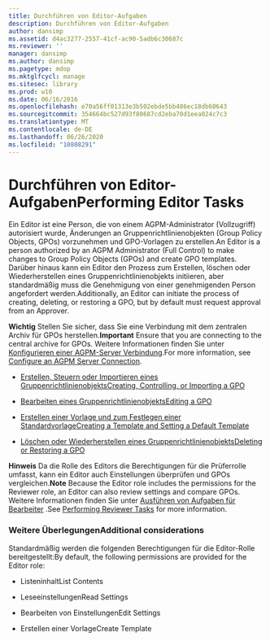 ```yaml
---
title: Durchführen von Editor-Aufgaben
description: Durchführen von Editor-Aufgaben
author: dansimp
ms.assetid: d4ac3277-2557-41cf-ac90-5adb6c30687c
ms.reviewer: ''
manager: dansimp
ms.author: dansimp
ms.pagetype: mdop
ms.mktglfcycl: manage
ms.sitesec: library
ms.prod: w10
ms.date: 06/16/2016
ms.openlocfilehash: e70a56ff01313e3b502ebde5bb486ec18db60643
ms.sourcegitcommit: 354664bc527d93f80687cd2eba70d1eea024c7c3
ms.translationtype: MT
ms.contentlocale: de-DE
ms.lasthandoff: 06/26/2020
ms.locfileid: "10808291"
---
```

# <span data-ttu-id="f03b8-103">Durchführen von Editor-Aufgaben</span><span class="sxs-lookup"><span data-stu-id="f03b8-103">Performing Editor Tasks</span></span>


<span data-ttu-id="f03b8-104">Ein Editor ist eine Person, die von einem AGPM-Administrator (Vollzugriff) autorisiert wurde, Änderungen an Gruppenrichtlinienobjekten (Group Policy Objects, GPOs) vorzunehmen und GPO-Vorlagen zu erstellen.</span><span class="sxs-lookup"><span data-stu-id="f03b8-104">An Editor is a person authorized by an AGPM Administrator (Full Control) to make changes to Group Policy Objects (GPOs) and create GPO templates.</span></span> <span data-ttu-id="f03b8-105">Darüber hinaus kann ein Editor den Prozess zum Erstellen, löschen oder Wiederherstellen eines Gruppenrichtlinienobjekts initiieren, aber standardmäßig muss die Genehmigung von einer genehmigenden Person angefordert werden.</span><span class="sxs-lookup"><span data-stu-id="f03b8-105">Additionally, an Editor can initiate the process of creating, deleting, or restoring a GPO, but by default must request approval from an Approver.</span></span>

<span data-ttu-id="f03b8-106">**Wichtig**  Stellen Sie sicher, dass Sie eine Verbindung mit dem zentralen Archiv für GPOs herstellen.</span><span class="sxs-lookup"><span data-stu-id="f03b8-106">**Important** Ensure that you are connecting to the central archive for GPOs.</span></span> <span data-ttu-id="f03b8-107">Weitere Informationen finden Sie unter [Konfigurieren einer AGPM-Server Verbindung](configure-an-agpm-server-connection-reviewer-agpm30ops.md).</span><span class="sxs-lookup"><span data-stu-id="f03b8-107">For more information, see [Configure an AGPM Server Connection](configure-an-agpm-server-connection-reviewer-agpm30ops.md).</span></span>

 

-   [<span data-ttu-id="f03b8-108">Erstellen, Steuern oder Importieren eines Gruppenrichtlinienobjekts</span><span class="sxs-lookup"><span data-stu-id="f03b8-108">Creating, Controlling, or Importing a GPO</span></span>](creating-controlling-or-importing-a-gpo-agpm30ops.md)

-   [<span data-ttu-id="f03b8-109">Bearbeiten eines Gruppenrichtlinienobjekts</span><span class="sxs-lookup"><span data-stu-id="f03b8-109">Editing a GPO</span></span>](editing-a-gpo-agpm30ops.md)

-   [<span data-ttu-id="f03b8-110">Erstellen einer Vorlage und zum Festlegen einer Standardvorlage</span><span class="sxs-lookup"><span data-stu-id="f03b8-110">Creating a Template and Setting a Default Template</span></span>](creating-a-template-and-setting-a-default-template-agpm30ops.md)

-   [<span data-ttu-id="f03b8-111">Löschen oder Wiederherstellen eines Gruppenrichtlinienobjekts</span><span class="sxs-lookup"><span data-stu-id="f03b8-111">Deleting or Restoring a GPO</span></span>](deleting-or-restoring-a-gpo-agpm30ops.md)

<span data-ttu-id="f03b8-112">**Hinweis**  Da die Rolle des Editors die Berechtigungen für die Prüferrolle umfasst, kann ein Editor auch Einstellungen überprüfen und GPOs vergleichen.</span><span class="sxs-lookup"><span data-stu-id="f03b8-112">**Note** Because the Editor role includes the permissions for the Reviewer role, an Editor can also review settings and compare GPOs.</span></span> <span data-ttu-id="f03b8-113">Weitere Informationen finden Sie unter [Ausführen von Aufgaben für Bearbeiter](performing-reviewer-tasks-agpm30ops.md) .</span><span class="sxs-lookup"><span data-stu-id="f03b8-113">See [Performing Reviewer Tasks](performing-reviewer-tasks-agpm30ops.md) for more information.</span></span>

 

### <span data-ttu-id="f03b8-114">Weitere Überlegungen</span><span class="sxs-lookup"><span data-stu-id="f03b8-114">Additional considerations</span></span>

<span data-ttu-id="f03b8-115">Standardmäßig werden die folgenden Berechtigungen für die Editor-Rolle bereitgestellt:</span><span class="sxs-lookup"><span data-stu-id="f03b8-115">By default, the following permissions are provided for the Editor role:</span></span>

-   <span data-ttu-id="f03b8-116">Listeninhalt</span><span class="sxs-lookup"><span data-stu-id="f03b8-116">List Contents</span></span>

-   <span data-ttu-id="f03b8-117">Leseeinstellungen</span><span class="sxs-lookup"><span data-stu-id="f03b8-117">Read Settings</span></span>

-   <span data-ttu-id="f03b8-118">Bearbeiten von Einstellungen</span><span class="sxs-lookup"><span data-stu-id="f03b8-118">Edit Settings</span></span>

-   <span data-ttu-id="f03b8-119">Erstellen einer Vorlage</span><span class="sxs-lookup"><span data-stu-id="f03b8-119">Create Template</span></span>

 

 






